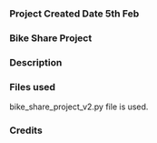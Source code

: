### Project Created Date 5th Feb


### Bike Share Project


### Description


### Files used
bike_share_project_v2.py file is used.

### Credits


